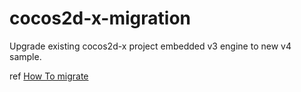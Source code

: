 # cocos2d-x-migration

Upgrade existing cocos2d-x project embedded v3 engine to new v4 sample.

ref [How To migrate](https://docs.cocos2d-x.org/cocos2d-x/v4/en/upgradeGuide/migration.html)

